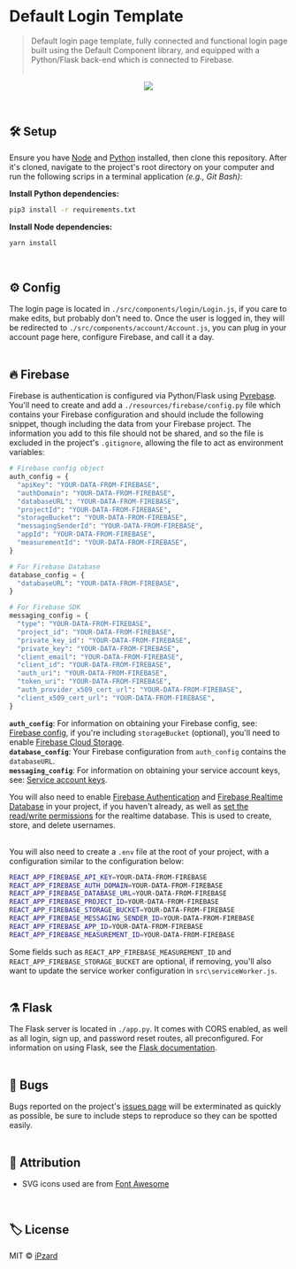 # Default Login Template

> Default login page template, fully connected and functional login page built using the Default Component library, and equipped with a Python/Flask back-end which is connected to Firebase.
> <br><br>

<p align="center">
  <img src="https://user-images.githubusercontent.com/8584126/98965038-69106380-24be-11eb-9d09-c26cc1e29d7f.gif" />
</p>
<br>

## 🛠️ Setup
Ensure you have [Node](https://nodejs.org/en/download/) and [Python](https://www.python.org/downloads/) installed, then clone this repository. After it's cloned, navigate to the project's root directory on your computer and
run the following scrips in a terminal application *(e.g., Git Bash)*:

**Install Python dependencies:**
```bash
pip3 install -r requirements.txt
```

**Install Node dependencies:**
```bash
yarn install
```
<br>

## ⚙️ Config
The login page is located in `./src/components/login/Login.js`, if you care to make edits, but probably don't need to. Once the user is logged in, they will be redirected to `./src/components/account/Account.js`, you can plug in your account page here, configure Firebase, and call it a day.
<br><br>

## 🔥 Firebase
Firebase is authentication is configured via Python/Flask using [Pyrebase](https://github.com/thisbejim/Pyrebase). You'll need to create and add a `./resources/firebase/config.py` file which contains your Firebase configuration and should include the following snippet, though including the data from your Firebase project. The information you add to this file should not be shared, and so the file is excluded in the project's `.gitignore`, allowing the file to act as environment variables:

```python
# Firebase config object
auth_config = {
  "apiKey": "YOUR-DATA-FROM-FIREBASE",
  "authDomain": "YOUR-DATA-FROM-FIREBASE",
  "databaseURL": "YOUR-DATA-FROM-FIREBASE",
  "projectId": "YOUR-DATA-FROM-FIREBASE",
  "storageBucket": "YOUR-DATA-FROM-FIREBASE",
  "messagingSenderId": "YOUR-DATA-FROM-FIREBASE",
  "appId": "YOUR-DATA-FROM-FIREBASE",
  "measurementId": "YOUR-DATA-FROM-FIREBASE",
}

# For Firebase Database
database_config = {
  "databaseURL": "YOUR-DATA-FROM-FIREBASE",
}

# For Firebase SDK
messaging_config = {
  "type": "YOUR-DATA-FROM-FIREBASE",
  "project_id": "YOUR-DATA-FROM-FIREBASE",
  "private_key_id": "YOUR-DATA-FROM-FIREBASE",
  "private_key": "YOUR-DATA-FROM-FIREBASE",
  "client_email": "YOUR-DATA-FROM-FIREBASE",
  "client_id": "YOUR-DATA-FROM-FIREBASE",
  "auth_uri": "YOUR-DATA-FROM-FIREBASE",
  "token_uri": "YOUR-DATA-FROM-FIREBASE",
  "auth_provider_x509_cert_url": "YOUR-DATA-FROM-FIREBASE",
  "client_x509_cert_url": "YOUR-DATA-FROM-FIREBASE",
}
```
<b>`auth_config`</b>: For information on obtaining your Firebase config, see: [Firebase config](https://support.google.com/firebase/answer/7015592), if you're including `storageBucket` (optional), you'll need to enable [Firebase Cloud Storage](https://firebase.google.com/docs/storage).<br>
<b>`database_config`</b>: Your Firebase configuration from `auth_config` contains the `databaseURL`.<br>
<b>`messaging_config`</b>: For information on obtaining your service account keys, see: [Service account keys](https://cloud.google.com/iam/docs/creating-managing-service-account-keys).<br>

You will also need to enable [Firebase Authentication](https://firebase.google.com/docs/auth) and [Firebase Realtime Database](https://firebase.google.com/docs/database) in your project, if you haven't already, as well as [set the read/write permissions](https://firebase.google.com/docs/database/security/get-started#access_your_rules) for the realtime database. This is used to create, store, and delete usernames. 
<br><br>

You will also need to create a `.env` file at the root of your project, with a configuration similar to the configuration below:

```bash
REACT_APP_FIREBASE_API_KEY=YOUR-DATA-FROM-FIREBASE
REACT_APP_FIREBASE_AUTH_DOMAIN=YOUR-DATA-FROM-FIREBASE
REACT_APP_FIREBASE_DATABASE_URL=YOUR-DATA-FROM-FIREBASE
REACT_APP_FIREBASE_PROJECT_ID=YOUR-DATA-FROM-FIREBASE
REACT_APP_FIREBASE_STORAGE_BUCKET=YOUR-DATA-FROM-FIREBASE
REACT_APP_FIREBASE_MESSAGING_SENDER_ID=YOUR-DATA-FROM-FIREBASE
REACT_APP_FIREBASE_APP_ID=YOUR-DATA-FROM-FIREBASE
REACT_APP_FIREBASE_MEASUREMENT_ID=YOUR-DATA-FROM-FIREBASE
```
Some fields such as `REACT_APP_FIREBASE_MEASUREMENT_ID` and `REACT_APP_FIREBASE_STORAGE_BUCKET` are optional, if removing, you'll also want to update the service worker configuration in `src\serviceWorker.js`.
<br><br>

## ⚗️ Flask
The Flask server is located in `./app.py`. It comes with CORS enabled, as well as all login, sign up, and password reset routes, all preconfigured. For information on using Flask, see the [Flask documentation](https://flask.palletsprojects.com/).
<br><br>

## 🦟 Bugs
Bugs reported on the project's [issues page](https://github.com/default-services/login-template/issues) will be exterminated as quickly as possible, be sure to include steps to reproduce so they can be spotted easily.
<br><br>

## 🙏 Attribution
- SVG icons used are from [Font Awesome](https://fontawesome.com)
<br>

## 🏷️ License
MIT © [iPzard](https://github.com/default-services/login-template/blob/main/LICENSE)
